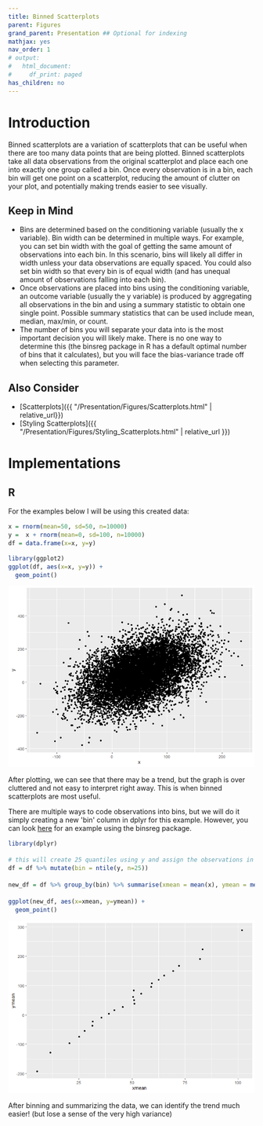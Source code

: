 ```yaml
---
title: Binned Scatterplots
parent: Figures
grand_parent: Presentation ## Optional for indexing
mathjax: yes
nav_order: 1
# output:
#   html_document:
#     df_print: paged
has_children: no
---
```



# Introduction

Binned scatterplots are a variation of scatterplots that can be useful when there are too many data points that are being plotted. Binned scatterplots take all data observations from the original scatterplot and place each one into exactly one group called a bin. Once every observation is in a bin, each bin will get one point on a scatterplot, reducing the amount of clutter on your plot, and potentially making trends easier to see visually. 

## Keep in Mind
- Bins are determined based on the conditioning variable (usually the x variable). Bin width can be determined in multiple ways. For example, you can set bin width with the goal of getting the same amount of observations into each bin. In this scenario, bins will likely all differ in width unless your data observations are equally spaced. You could also set bin width so that every bin is of equal width (and has unequal amount of observations falling into each bin).
- Once observations are placed into bins using the conditioning variable, an outcome variable (usually the y variable) is produced by aggregating all observations in the bin and using a summary statistic to obtain one single point. Possible summary statistics that can be used include mean, median, max/min, or count.
- The number of bins you will separate your data into is the most important decision you will likely make. There is no one way to determine this (the binsreg package in R has a default optimal number of bins that it calculates), but you will face the bias-variance trade off when selecting this parameter.


## Also Consider
- [Scatterplots]({{ "/Presentation/Figures/Scatterplots.html" | relative_url}})
- [Styling Scatterplots]({{ "/Presentation/Figures/Styling_Scatterplots.html" | relative_url }})


# Implementations

## R
For the examples below I will be using this created data:
```r
x = rnorm(mean=50, sd=50, n=10000)
y =  x + rnorm(mean=0, sd=100, n=10000)
df = data.frame(x=x, y=y)
```

```r
library(ggplot2)
ggplot(df, aes(x=x, y=y)) + 
  geom_point()
```

![Our Data Plotted](Images/binscatter/data.png)

After plotting, we can see that there may be a trend, but the graph is over cluttered and not easy to interpret right away. This is when binned scatterplots are most useful.

There are multiple ways to code observations into bins, but we will do it simply creating a new 'bin' column in dplyr for this example. However, you can look [here](https://towardsdatascience.com/goodbye-scatterplot-welcome-binned-scatterplot-a928f67413e4) for an example using the binsreg package.

```r
library(dplyr)

# this will create 25 quantiles using y and assign the observations in each quantile to a separate bin
df = df %>% mutate(bin = ntile(y, n=25))

new_df = df %>% group_by(bin) %>% summarise(xmean = mean(x), ymean = mean(y)) #find the x and y mean of each bin

ggplot(new_df, aes(x=xmean, y=ymean)) + 
  geom_point()

```

![Binned Data Plotted](Images/binscatter/binscatter.png)

After binning and summarizing the data, we can identify the trend much easier! (but lose a sense of the very high variance)
